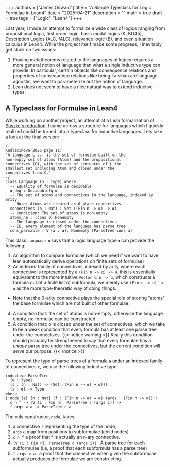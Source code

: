 +++ 
authors = ["James Oswald"]
title = "A Simple Typeclass for Logic Formulae in Lean4" 
date = "2025-04-21"
description = ""
math = true
draft = true
tags = ["Logic", "Lean4"]
+++

Last year, I made an attempt to formalize a wide class of logics ranging from propositional logic, first order logic, basic modal logics (K, KD45), Description Logics (ALC, fALC), relevance logic (B), and even situation calculus in Lean4. While the project itself made some progress, I inevitably got stuck on two issues: 
1) Proving metatheorems related to the languages of logics requires a more general notion of language than what a single inductive type can provide. In particular, certain objects like consequence relations and properties of consequence relations like being Tarskian are language agnostic, we want to parameterize out the notion of language.  
2) Lean does not seem to have a nice natural way to extend inductive types.

## A Typeclass for Formulae in Lean4 

While working on another project, an attempt at a Lean formalization of [Suszko's reduction](https://plato.stanford.edu/entries/truth-values/suszko-thesis.html), I came across a structure for languages which I quickly realized could be turned into a typeclass for inductive languages. Lets take a look at the final version:

```lean
/-
Kadlecikova 2025 page 11:
"A language L ... is the set of formulae built on the
non-empty set of atoms (Atom) and the propositional
connectives (C), with the set of sentences of L the
smallest set including Atom and closed under the
connectives from C."
-/
class Language (α : Type) where
  -- Equality of formulae is decidable
  α_deq : DecidableEq α
  -- The set of atoms and connectives in the language, indexed by arity
  -- Note: Atoms are treated as 0-place connectives
  connectives (n : Nat) : Set ((Fin n -> α) -> α)
  -- Condition: The set of atoms is non-empty
  atoms_ne : (cons 0).Nonempty
  -- The language is closed under the connectives
  -- IE, every element of the language has parse tree
  cons_parsable : ∀ (a : α), Nonempty (ParseTree cons a)
```

This class `Language α` says that a logic language type `α` can provide the following:
1) An algorithm to compare formulae (which we need if we want to have lean automatically derive operations on finite sets of formulae)
2) An indexed family of connectives, indexed by arity, where each connective is represented by a `(Fin n -> α) -> α`, this is essentially equivalent to the more intuitive `Vector α n -> α`, which constructs a formula out of a finite list of subformula, we merely use `(Fin n -> α) -> α` as the more type-theoretic way of doing things.   
 * Note that the 0-arity connective plays the special role of storing "atoms" the base formulae which are not built of other formulae.
4) A condition that: the set of atoms is non-empty, otherwise the language empty, no formulae can be constructed.
5) A condition that: α is closed under the set of connectives, which we take to be a weak condition that every formula has at least one parse tree under the connectives.
{{< notice warning >}}
Really this condition should probably be strengthened to say that every formulae has a *unique* parse tree under the connectives, but the current condition will serve our purpose.
{{< /notice >}}

To represent the type of parse trees of a formula `a` under an indexed family of connectives `c`, we use the following inductive type:
```lean
inductive ParseTree
  {α : Type}
  (c : (n : Nat) -> (Set ((Fin n -> α) → α))) :
  (a : α) -> Type
where
| node {a} {n : Nat} (f : (Fin n -> α) → α) (args : (Fin n -> α)) :
  c n f -> (∀ (i : Fin n), ParseTree c (args i)) ->
  f args = a -> ParseTree c a
```

The only constructor, `node`, takes:
1) a connective `f` representing the type of the node, 
2) `args` a map from positions to subformulae (child nodes)
3) `c n f` a proof that `f` is actually an n-ary connective. 
4) `(∀ (i : Fin n), ParseTree c (args i)) ` A parse tree for each subformulae (i.e, a proof that each subformula has a parse tree)
5) `f args = a ` a proof that the connective when given the subformulae actually produces the formulae we are constructing. 

